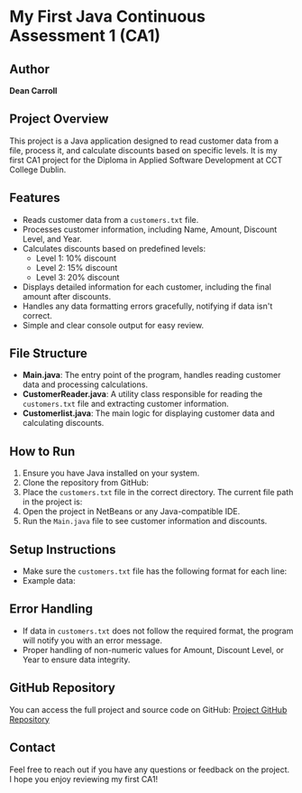 # My First Java Continuous Assessment 1 (CA1)

## Author
**Dean Carroll**

## Project Overview
This project is a Java application designed to read customer data from a file, process it, and calculate discounts based on specific levels. It is my first CA1 project for the Diploma in Applied Software Development at CCT College Dublin.

## Features
- Reads customer data from a `customers.txt` file.
- Processes customer information, including Name, Amount, Discount Level, and Year.
- Calculates discounts based on predefined levels:
  - Level 1: 10% discount
  - Level 2: 15% discount
  - Level 3: 20% discount
- Displays detailed information for each customer, including the final amount after discounts.
- Handles any data formatting errors gracefully, notifying if data isn't correct.
- Simple and clear console output for easy review.

## File Structure
- **Main.java**: The entry point of the program, handles reading customer data and processing calculations.
- **CustomerReader.java**: A utility class responsible for reading the `customers.txt` file and extracting customer information.
- **Customerlist.java**: The main logic for displaying customer data and calculating discounts.

## How to Run
1. Ensure you have Java installed on your system.
2. Clone the repository from GitHub:
3. Place the `customers.txt` file in the correct directory. The current file path in the project is:
4. Open the project in NetBeans or any Java-compatible IDE.
5. Run the `Main.java` file to see customer information and discounts.

## Setup Instructions
- Make sure the `customers.txt` file has the following format for each line:
- Example data:

## Error Handling
- If data in `customers.txt` does not follow the required format, the program will notify you with an error message.
- Proper handling of non-numeric values for Amount, Discount Level, or Year to ensure data integrity.

## GitHub Repository
You can access the full project and source code on GitHub:
[Project GitHub Repository](https://github.com/DC-9898/My-first-Java-CA.git)

## Contact
Feel free to reach out if you have any questions or feedback on the project. I hope you enjoy reviewing my first CA1!

